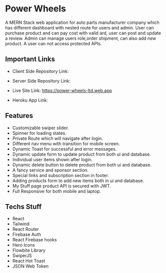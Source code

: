 # Power Wheels

  <p>A MERN Stack web application for auto parts manufacturer company which has different dashboard with nested route for users and admin. User can purchase product and can pay cost with valid ard, user can post and update a review. Admin can manage users role,order shipment, can also add new product. A user can not access protected APIs.</p>

## Important Links

- Client Side Repository Link:

- Server Side Repository Link:

- Live Site Link: https://power-wheels-ltd.web.app

- Heroku App Link:

## Features

- Customizable swiper slider.
- Spinner for loading states.
- Private Route which will navigate after login.
- Different nav menu with transition for mobile screen.
- Dynamic Toast for successful and error messages.
- Dynamic update form to update product from both ui and database.
- Individual user items shown after login.
- Dynamic delete button to delete product from both ui and database.
- A fancy service and sponsor section.
- Special links and subscription section in footer.
- Adding products form to add new items both in ui and database.
- My Stuff page product API is secured with JWT.
- Full Responsive for both mobile and laptop.

## Techs Stuff

- React
- Tailwind
- React Router
- Firebase Auth
- React Firebase hooks
- Hero Icons
- Flowbite Library
- SwiperJS
- React Hot Toast
- JSON Web Token

